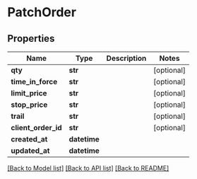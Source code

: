 # PatchOrder

## Properties
Name | Type | Description | Notes
------------ | ------------- | ------------- | -------------
**qty** | **str** |  | [optional] 
**time_in_force** | **str** |  | [optional] 
**limit_price** | **str** |  | [optional] 
**stop_price** | **str** |  | [optional] 
**trail** | **str** |  | [optional] 
**client_order_id** | **str** |  | [optional] 
**created_at** | **datetime** |  | 
**updated_at** | **datetime** |  | 

[[Back to Model list]](../README.md#documentation-for-models) [[Back to API list]](../README.md#documentation-for-api-endpoints) [[Back to README]](../README.md)

